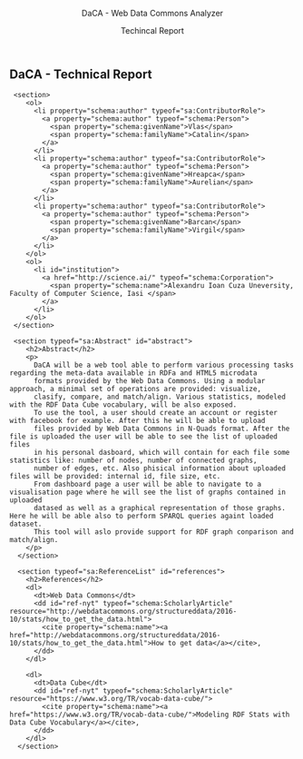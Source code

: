 <!DOCTYPE html>
<html lang="en-GB">
 <head>
 
   <meta charset="utf-8">
   <meta name="viewport" content="width=device-width">
   <title>DaCA - Web Data Commons Analyzer </title>
   
 </head>
 
 <body prefix="schema: http://schema.org/ xsd: http://www.w3.org/2001/XMLSchema# sa: https://ns.science.ai/">
   
   <header>
     <p class="title">DaCA - Web Data Commons Analyzer</p>
	 <p class="subtitle">Techincal Report</p>
   </header>
  
  <article id="daca" typeof="schema:ScholaryArticle" resource="#">
     <h1> DaCA - Technical Report </h1>
	 
	 <section>
        <ol>
          <li property="schema:author" typeof="sa:ContributorRole">
            <a property="schema:author" typeof="schema:Person">
              <span property="schema:givenName">Vlas</span>
              <span property="schema:familyName">Catalin</span>
            </a>
          </li>
          <li property="schema:author" typeof="sa:ContributorRole">
            <a property="schema:author" typeof="schema:Person">
              <span property="schema:givenName">Hreapca</span>
              <span property="schema:familyName">Aurelian</span>
            </a>
          </li>
          <li property="schema:author" typeof="sa:ContributorRole">
            <a property="schema:author" typeof="schema:Person">
              <span property="schema:givenName">Barcan</span>
              <span property="schema:familyName">Virgil</span>
            </a>
          </li>
        </ol>
        <ol>
          <li id="institution">
            <a href="http://science.ai/" typeof="schema:Corporation">
              <span property="schema:name">Alexandru Ioan Cuza Uneversity, Faculty of Computer Science, Iasi </span>
            </a>
          </li>
        </ol>
	 </section>
	 
	 <section typeof="sa:Abstract" id="abstract">
        <h2>Abstract</h2>
        <p>
          DaCA will be a web tool able to perform various processing tasks regarding the meta-data available in RDFa and HTML5 microdata 
          formats provided by the Web Data Commons. Using a modular approach, a minimal set of operations are provided: visualize,
          clasify, compare, and match/align. Various statistics, modeled with the RDF Data Cube vocabulary, will be also exposed.
		  To use the tool, a user should create an account or register with facebook for example. After this he will be able to upload
		  files provided by Web Data Commons in N-Quads format. After the file is uploaded the user will be able to see the list of uploaded files 
		  in his personal dasboard, which will contain for each file some statistics like: number of nodes, number of connected graphs,
		  number of edges, etc. Also phisical information about uploaded files will be provided: internal id, file size, etc.
		  From dashboard page a user will be able to navigate to a visualisation page where he will see the list of graphs contained in uploaded 
		  datased as well as a graphical representation of those graphs. Here he will be able also to perform SPARQL queries againt loaded dataset.
		  This tool will aslo provide support for RDF graph conparison and match/align.  
        </p>
      </section>
	  
	  <section typeof="sa:ReferenceList" id="references">
        <h2>References</h2>
        <dl>
          <dt>Web Data Commons</dt>
          <dd id="ref-nyt" typeof="schema:ScholarlyArticle" resource="http://webdatacommons.org/structureddata/2016-10/stats/how_to_get_the_data.html">
            <cite property="schema:name"><a href="http://webdatacommons.org/structureddata/2016-10/stats/how_to_get_the_data.html">How to get data</a></cite>,
          </dd>
        </dl>
		
		<dl>
          <dt>Data Cube</dt>
          <dd id="ref-nyt" typeof="schema:ScholarlyArticle" resource="https://www.w3.org/TR/vocab-data-cube/">
            <cite property="schema:name"><a href="https://www.w3.org/TR/vocab-data-cube/">Modeling RDF Stats with Data Cube Vocabulary</a></cite>,
          </dd>
        </dl>
      </section>
	 
  </article>   
 
 </body>

</html>
